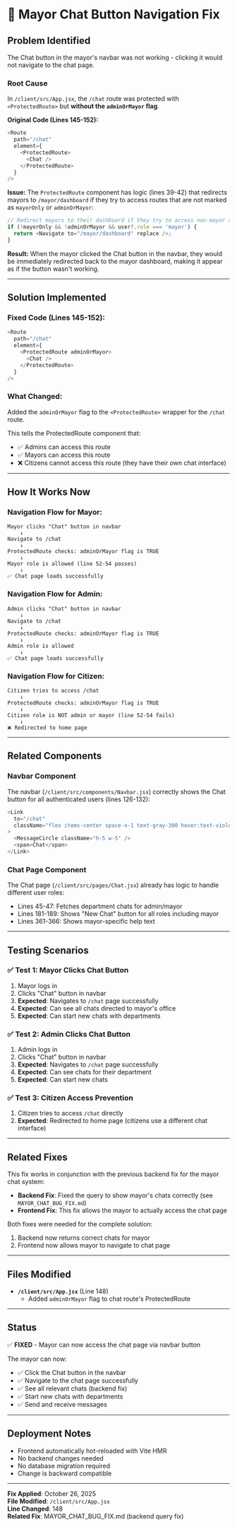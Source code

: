 # 🐛 Mayor Chat Button Navigation Fix

## Problem Identified

The Chat button in the mayor's navbar was not working - clicking it would not navigate to the chat page.

### Root Cause

In `/client/src/App.jsx`, the `/chat` route was protected with `<ProtectedRoute>` but **without the `adminOrMayor` flag**.

**Original Code (Lines 145-152):**
```javascript
<Route
  path="/chat"
  element={
    <ProtectedRoute>
      <Chat />
    </ProtectedRoute>
  }
/>
```

**Issue:** 
The `ProtectedRoute` component has logic (lines 39-42) that redirects mayors to `/mayor/dashboard` if they try to access routes that are not marked as `mayorOnly` or `adminOrMayor`:

```javascript
// Redirect mayors to their dashboard if they try to access non-mayor routes
if (!mayorOnly && !adminOrMayor && user?.role === 'mayor') {
  return <Navigate to="/mayor/dashboard" replace />;
}
```

**Result:** When the mayor clicked the Chat button in the navbar, they would be immediately redirected back to the mayor dashboard, making it appear as if the button wasn't working.

---

## Solution Implemented

### Fixed Code (Lines 145-152):
```javascript
<Route
  path="/chat"
  element={
    <ProtectedRoute adminOrMayor>
      <Chat />
    </ProtectedRoute>
  }
/>
```

### What Changed:
Added the `adminOrMayor` flag to the `<ProtectedRoute>` wrapper for the `/chat` route.

This tells the ProtectedRoute component that:
- ✅ Admins can access this route
- ✅ Mayors can access this route
- ❌ Citizens cannot access this route (they have their own chat interface)

---

## How It Works Now

### Navigation Flow for Mayor:
```
Mayor clicks "Chat" button in navbar
    ↓
Navigate to /chat
    ↓
ProtectedRoute checks: adminOrMayor flag is TRUE
    ↓
Mayor role is allowed (line 52-54 passes)
    ↓
✅ Chat page loads successfully
```

### Navigation Flow for Admin:
```
Admin clicks "Chat" button in navbar
    ↓
Navigate to /chat
    ↓
ProtectedRoute checks: adminOrMayor flag is TRUE
    ↓
Admin role is allowed
    ↓
✅ Chat page loads successfully
```

### Navigation Flow for Citizen:
```
Citizen tries to access /chat
    ↓
ProtectedRoute checks: adminOrMayor flag is TRUE
    ↓
Citizen role is NOT admin or mayor (line 52-54 fails)
    ↓
❌ Redirected to home page
```

---

## Related Components

### Navbar Component
The navbar (`/client/src/components/Navbar.jsx`) correctly shows the Chat button for all authenticated users (lines 126-132):

```javascript
<Link
  to="/chat"
  className="flex items-center space-x-1 text-gray-300 hover:text-violet-400 transition-all duration-300 hover:scale-110 transform"
>
  <MessageCircle className="h-5 w-5" />
  <span>Chat</span>
</Link>
```

### Chat Page Component
The Chat page (`/client/src/pages/Chat.jsx`) already has logic to handle different user roles:
- Lines 45-47: Fetches department chats for admin/mayor
- Lines 181-189: Shows "New Chat" button for all roles including mayor
- Lines 361-366: Shows mayor-specific help text

---

## Testing Scenarios

### ✅ Test 1: Mayor Clicks Chat Button
1. Mayor logs in
2. Clicks "Chat" button in navbar
3. **Expected**: Navigates to `/chat` page successfully
4. **Expected**: Can see all chats directed to mayor's office
5. **Expected**: Can start new chats with departments

### ✅ Test 2: Admin Clicks Chat Button
1. Admin logs in
2. Clicks "Chat" button in navbar
3. **Expected**: Navigates to `/chat` page successfully
4. **Expected**: Can see chats for their department
5. **Expected**: Can start new chats

### ✅ Test 3: Citizen Access Prevention
1. Citizen tries to access `/chat` directly
2. **Expected**: Redirected to home page (citizens use a different chat interface)

---

## Related Fixes

This fix works in conjunction with the previous backend fix for the mayor chat system:
- **Backend Fix**: Fixed the query to show mayor's chats correctly (see `MAYOR_CHAT_BUG_FIX.md`)
- **Frontend Fix**: This fix allows the mayor to actually access the chat page

Both fixes were needed for the complete solution:
1. Backend now returns correct chats for mayor
2. Frontend now allows mayor to navigate to chat page

---

## Files Modified

- **`/client/src/App.jsx`** (Line 148)
  - Added `adminOrMayor` flag to chat route's ProtectedRoute

---

## Status

✅ **FIXED** - Mayor can now access the chat page via navbar button

The mayor can now:
- ✅ Click the Chat button in the navbar
- ✅ Navigate to the chat page successfully
- ✅ See all relevant chats (backend fix)
- ✅ Start new chats with departments
- ✅ Send and receive messages

---

## Deployment Notes

- Frontend automatically hot-reloaded with Vite HMR
- No backend changes needed
- No database migration required
- Change is backward compatible

---

**Fix Applied**: October 26, 2025  
**File Modified**: `/client/src/App.jsx`  
**Line Changed**: 148  
**Related Fix**: MAYOR_CHAT_BUG_FIX.md (backend query fix)
